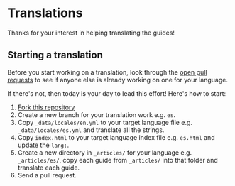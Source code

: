 # Translations

Thanks for your interest in helping translating the guides!

## Starting a translation

Before you start working on a translation, look through the [open pull requests](https://github.com/github/opensource.guide/pulls) to see if anyone else is already working on one for your language.

If there's not, then today is your day to lead this effort! Here's how to start:

1. [Fork this repository](https://github.com/github/opensource.guide/fork)
1. Create a new branch for your translation work e.g. `es`.
1. Copy `_data/locales/en.yml` to your target language file e.g. `_data/locales/es.yml` and translate all the strings.
1. Copy `index.html` to your target language index file e.g. `es.html` and update the `lang:`.
1. Create a new directory in `_articles/` for your language e.g. `_articles/es/`, copy each guide from `_articles/` into that folder and translate each guide.
1. Send a pull request.
